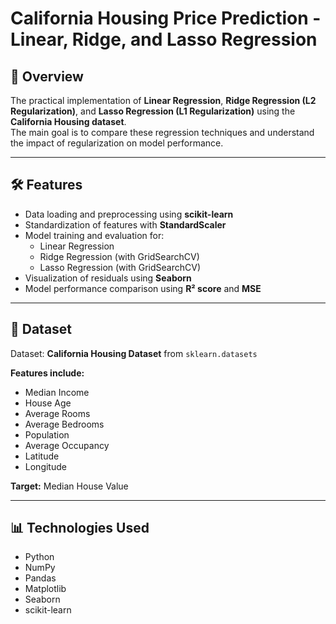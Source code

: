 # California Housing Price Prediction - Linear, Ridge, and Lasso Regression

## 📌 Overview
The practical implementation of **Linear Regression**, **Ridge Regression (L2 Regularization)**, and **Lasso Regression (L1 Regularization)** using the **California Housing dataset**.  
The main goal is to compare these regression techniques and understand the impact of regularization on model performance.

---

## 🛠 Features
- Data loading and preprocessing using **scikit-learn**
- Standardization of features with **StandardScaler**
- Model training and evaluation for:
  - Linear Regression
  - Ridge Regression (with GridSearchCV)
  - Lasso Regression (with GridSearchCV)
- Visualization of residuals using **Seaborn**
- Model performance comparison using **R² score** and **MSE**

---

## 📂 Dataset
Dataset: **California Housing Dataset** from `sklearn.datasets`

**Features include:**
- Median Income
- House Age
- Average Rooms
- Average Bedrooms
- Population
- Average Occupancy
- Latitude
- Longitude

**Target:** Median House Value

---

## 📊 Technologies Used
- Python
- NumPy
- Pandas
- Matplotlib
- Seaborn
- scikit-learn
